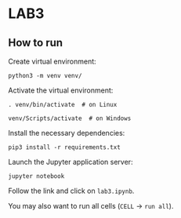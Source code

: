 # LAB3


## How to run

Create virtual environment:
```
python3 -m venv venv/
```

Activate the virtual environment:
```
. venv/bin/activate  # on Linux
```
```
venv/Scripts/activate  # on Windows
```

Install the necessary dependencies:
```
pip3 install -r requirements.txt
```

Launch the Jupyter application server:
```
jupyter notebook
```

Follow the link and click on `lab3.ipynb`.

You may also want to run all cells (`CELL` -> `run all`).
